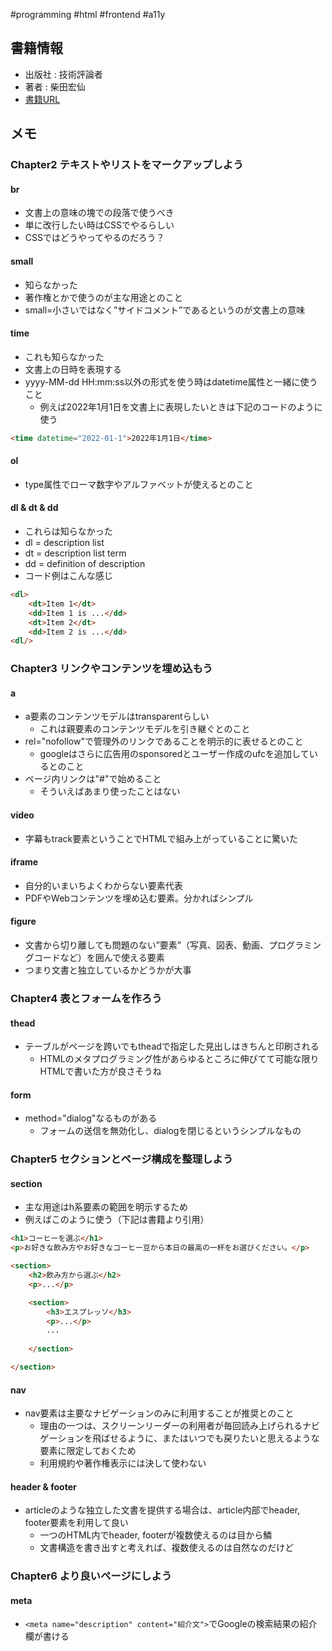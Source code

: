 #programming  #html #frontend #a11y

## 書籍情報

- 出版社 : 技術評論者
- 著者 :  柴田宏仙
- [書籍URL](https://gihyo.jp/book/2022/978-4-297-13132-6)

## メモ

### Chapter2 テキストやリストをマークアップしよう

####  br
 
- 文書上の意味の塊での段落で使うべき
- 単に改行したい時はCSSでやるらしい
- CSSではどうやってやるのだろう？

#### small

- 知らなかった
- 著作権とかで使うのが主な用途とのこと
- small=小さいではなく”サイドコメント”であるというのが文書上の意味

#### time

- これも知らなかった
- 文書上の日時を表現する
- yyyy-MM-dd HH:mm:ss以外の形式を使う時はdatetime属性と一緒に使うこと
	- 例えば2022年1月1日を文書上に表現したいときは下記のコードのように使う

```html
<time datetime="2022-01-1">2022年1月1日</time>
```

#### ol

- type属性でローマ数字やアルファベットが使えるとのこと

#### dl & dt & dd

- これらは知らなかった
- dl = description list
- dt = description list term
- dd = definition of description
- コード例はこんな感じ

```html
<dl>
	<dt>Item 1</dt>
	<dd>Item 1 is ...</dd>
	<dt>Item 2</dt>
	<dd>Item 2 is ...</dd>
<dl/>
```

### Chapter3 リンクやコンテンツを埋め込もう

#### a

- a要素のコンテンツモデルはtransparentらしい
	- これは親要素のコンテンツモデルを引き継ぐとのこと
- rel="nofollow"で管理外のリンクであることを明示的に表せるとのこと
	- googleはさらに広告用のsponsoredとユーザー作成のufcを追加しているとのこと
- ページ内リンクは"#"で始めること
	- そういえばあまり使ったことはない

#### video

- 字幕もtrack要素ということでHTMLで組み上がっていることに驚いた

#### iframe

- 自分的いまいちよくわからない要素代表
- PDFやWebコンテンツを埋め込む要素。分かればシンプル

#### figure

- 文書から切り離しても問題のない”要素”（写真、図表、動画、プログラミングコードなど）を囲んで使える要素
- つまり文書と独立しているかどうかが大事

### Chapter4 表とフォームを作ろう

#### thead

- テーブルがページを跨いでもtheadで指定した見出しはきちんと印刷される
	- HTMLのメタプログラミング性があらゆるところに伸びてて可能な限りHTMLで書いた方が良さそうね

#### form

- method="dialog"なるものがある
	- フォームの送信を無効化し、dialogを閉じるというシンプルなもの

### Chapter5 セクションとページ構成を整理しよう

#### section

- 主な用途はh系要素の範囲を明示するため
- 例えばこのように使う（下記は書籍より引用）

```html
<h1>コーヒーを選ぶ</h1>
<p>お好きな飲み方やお好きなコーヒー豆から本日の最高の一杯をお選びください。</p>

<section>
	<h2>飲み方から選ぶ</h2>
	<p>...</p>

	<section>
		<h3>エスプレッソ</h3>
		<p>...</p>
		...
		
	</section>

</section>
```

#### nav

- nav要素は主要なナビゲーションのみに利用することが推奨とのこと
	- 理由の一つは、スクリーンリーダーの利用者が毎回読み上げられるナビゲーションを飛ばせるように、またはいつでも戻りたいと思えるような要素に限定しておくため
	- 利用規約や著作権表示には決して使わない

#### header & footer

- articleのような独立した文書を提供する場合は、article内部でheader, footer要素を利用して良い
	- 一つのHTML内でheader, footerが複数使えるのは目から鱗
	- 文書構造を書き出すと考えれば、複数使えるのは自然なのだけど

### Chapter6 より良いページにしよう

#### meta

- `<meta name="description" content="紹介文">`でGoogleの検索結果の紹介欄が書ける